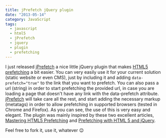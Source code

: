 ```yaml
---
title: jPrefetch jQuery plugin
date: "2013-05-14"
category: JavaScript
tags:
  - javascript
  - html5
  - jPrefetch
  - jquery
  - plugin
  - prefetching
---
```


I just released [jPrefetch](https://github.com/tsevdos/jPrefetch "jPrefetch") a nice little jQuery plugin that makes [HTML5 prefetching](http://phrappe.com/markup/html5-prefetching/ "HTML5 Prefetching") a bit easier. You can very easily use it for your current solution (static website or even CMS), just by including it and adding `data-prefetch="true"` to the link that you want to prefetch. You can also pass a url (string) in order to start prefetching the provided url, in case you are loading a page that doesn't have any link with the data-prefetch attribute. [jPrefetch](https://github.com/tsevdos/jPrefetch "jPrefetch") will take care all the rest, and start adding the necessary markup (metatags) in order to allow prefetching in supported browsers (tested in Chrome and Firefox). As you can see, the use of this is very easy and elegant. The plugin was mainly inspired by these two excellent articles, [Mastering HTML5 Prefetching](http://www.catswhocode.com/blog/mastering-html5-prefetching "Mastering HTML5 Prefetching") and [Prefetching with HTML 5 and jQuery](http://gavinmorrice.com/blog/posts/tagged/optimization "Link Prefetching with HTML 5 and jQuery").

Feel free to fork it, use it, whatever 😉
